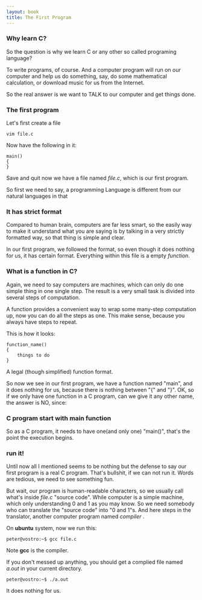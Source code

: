 ```yaml
---
layout: book
title: The First Program
---
```

### Why learn C?
So the question is why we learn C or any other so called programing
language?

To write programs, of course. And a computer program will run on our computer
and help us do something, say, do some mathematical calculation, or download
music for us from the Internet.

So the real answer is we want to TALK to our computer and get things done. 

### The first program

Let's first create a file

    vim file.c

Now have the following in it:

    main()
    {
    }

Save and quit now we have a file named _file.c_, which is our first program.

So first we need to say, a programming Language is different from our natural
languages in that 

### It has strict format

Compared to human brain, computers are far less smart, so the easily way to
make it understand what you are saying is by talking in a very strictly
formatted way, so that  thing is simple and clear.

In our first program, we followed the format, so even though it does nothing
for us, it has certain format. Everything within this file is a empty
_function_.

### What is a function in C?

Again, we need to say computers are machines, which can only do one simple
thing in one single step. The result is a very small task is divided into
several steps of computation.

A function provides a convenient way to wrap some many-step computation up,
now you can do all the steps as one. This make sense, because you always have
steps to repeat.

This is how it looks:

    function_name()
    {
        things to do
    }

A legal (though simplified) function format.

So now we see in our first program, we have a function named "main", and it
does nothing for us, because there is nothing between "{" and "}". OK, so if
we only have one function in a C program, can we give it any other name, the
answer is NO, since: 

###  C program start with main function

So as a C program, it needs to have one(and only one) "main()", that's the
point the execution begins.


### run it!
Until now all I mentioned seems to be nothing but the defense to say our first
program is a real C program. That's bullshit, if we can not run it. Words are
tedious, we need to see something fun.

But wait, our program is human-readable characters, so we usually call what's
inside _file.c_ "source code". While computer is a simple machine, which only
understanding 0 and 1 as you may know. So we need somebody who can translate
the "source code" into "0 and 1"s. And here steps in the translator, another
computer program named _compiler_ .

On __ubuntu__ system, now we run this:

    peter@vostro:~$ gcc file.c 

Note __gcc__ is the compiler.

If you don't messed up anything, you should get a complied file named _a.out_
in your current directory.   

    peter@vostro:~$ ./a.out 

It does nothing for us.  
